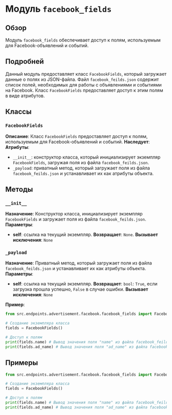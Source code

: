 # Модуль `facebook_fields`

## Обзор

Модуль `facebook_fields` обеспечивает доступ к полям, используемым для Facebook-объявлений и событий. 

## Подробней

Данный модуль предоставляет класс `FacebookFields`, который загружает данные о полях из JSON-файла. 
Файл `facebook_feilds.json` содержит список полей, необходимых для работы с объявлениями и событиями на Facebook. 
Класс `FacebookFields` предоставляет доступ к этим полям в виде атрибутов.

## Классы

### `FacebookFields`

**Описание**: Класс `FacebookFields`  предоставляет доступ к полям, используемым для Facebook-объявлений и событий. 
**Наследует**: 
**Атрибуты**:
   - `__init__`: конструктор класса, который инициализирует экземпляр `FacebookFields`, загружая поля из файла `facebook_feilds.json`.
   - `_payload`: приватный метод, который загружает поля из файла `facebook_feilds.json`  и устанавливает их как атрибуты объекта.

## Методы

### `__init__`

**Назначение**: Конструктор класса, инициализирует экземпляр `FacebookFields` и загружает поля из файла `facebook_feilds.json`.
**Параметры**: 
  - **self**: ссылка на текущий экземпляр. 
**Возвращает**:  `None`.
**Вызывает исключения**:  `None`

### `_payload`

**Назначение**:  Приватный метод, который загружает поля из файла `facebook_feilds.json` и устанавливает их как атрибуты объекта.
**Параметры**: 
  - **self**: ссылка на текущий экземпляр. 
**Возвращает**:  `bool`: `True`, если загрузка прошла успешно,  `False`  в случае ошибки.
**Вызывает исключения**:  `None`

**Пример**:

```python
from src.endpoints.advertisement.facebook.facebook_fields import FacebookFields

# Создание экземпляра класса
fields = FacebookFields()

# Доступ к полям
print(fields.name) # Вывод значения поля "name" из файла facebook_feilds.json
print(fields.ad_name) # Вывод значения поля "ad_name" из файла facebook_feilds.json
```

## Примеры

```python
from src.endpoints.advertisement.facebook.facebook_fields import FacebookFields

# Создание экземпляра класса
fields = FacebookFields()

# Доступ к полям
print(fields.name) # Вывод значения поля "name" из файла facebook_feilds.json
print(fields.ad_name) # Вывод значения поля "ad_name" из файла facebook_feilds.json